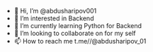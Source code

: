 - 👋 Hi, I’m @abdusharipov001
- 👀 I’m interested in Backend
- 🌱 I’m currently learning Python for Backend
- 💞️ I’m looking to collaborate on for my self
- 📫 How to reach me t.me//@abdusharipov_01

<!---
abdusharipov001/abdusharipov001 is a ✨ special ✨ repository because its `README.md` (this file) appears on your GitHub profile.
You can click the Preview link to take a look at your changes.
--->
